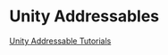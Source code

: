 # Unity Addressables
[Unity Addressable Tutorials](https://www.youtube.com/playlist?list=PLQMQNmwN3FvwcDh-oo0lHYyqTo7F8V7t6)
